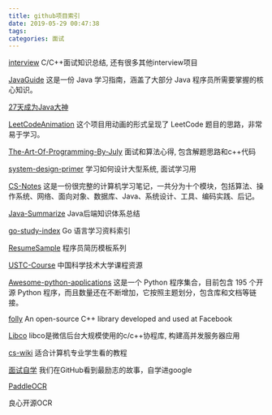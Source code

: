```yaml
---
title: github项目索引
date: 2019-05-29 00:47:38
tags:
categories: 面试
---
```


[interview](https://github.com/huihut/interview)
C/C++面试知识总结, 还有很多其他interview项目

[JavaGuide](https://github.com/Snailclimb/JavaGuide)
这是一份 Java 学习指南，涵盖了大部分 Java 程序员所需要掌握的核心知识。

[27天成为Java大神](https://github.com/DuGuQiuBai/Java)


[LeetCodeAnimation](https://github.com/MisterBooo/LeetCodeAnimation)
这个项目用动画的形式呈现了 LeetCode 题目的思路，非常易于学习。

[The-Art-Of-Programming-By-July](https://github.com/julycoding/The-Art-Of-Programming-By-July)
面试和算法心得, 包含解题思路和c++代码

[system-design-primer](https://github.com/donnemartin/system-design-primer)
学习如何设计大型系统, 面试学习用

[CS-Notes](https://github.com/CyC2018/CS-Notes)
这是一份很完整的计算机学习笔记，一共分为十个模块，包括算法、操作系统、网络、面向对象、数据库、Java、系统设计、工具、编码实践、后记。

[Java-Summarize](https://github.com/zaiyunduan123/Java-Summarize)
Java后端知识体系总结

[go-study-index](https://github.com/Unknwon/go-study-index)
Go 语言学习资料索引

[ResumeSample](https://github.com/geekcompany/ResumeSample)
程序员简历模板系列

[USTC-Course](https://github.com/USTC-Resource/USTC-Course)
中国科学技术大学课程资源

[Awesome-python-applications](https://github.com/mahmoud/awesome-python-applications)
这是一个 Python 程序集合，目前包含 195 个开源 Python 程序，而且数量还在不断增加，它按照主题划分，包含库和文档等链接。

[folly](https://github.com/facebook/folly)
An open-source C++ library developed and used at Facebook

[Libco](https://github.com/Tencent/libco)
libco是微信后台大规模使用的c/c++协程库, 构建高并发服务器应用

[cs-wiki](https://github.com/Veal98/CS-Wiki)
适合计算机专业学生看的教程

[面试自学](https://github.com/jwasham/coding-interview-university/blob/master/translations/README-cn.md)
我们在GitHub看到最励志的故事，自学进google



[PaddleOCR ](https://github.com/PaddlePaddle/PaddleOCR)

良心开源OCR
